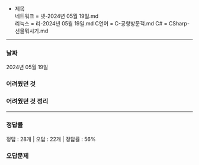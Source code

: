 - 제목  
네트워크 = 넷-2024년 05월 19일.md  
리눅스 = 리-2024년 05월 19일.md
C언어 = C-공항방문객.md
C# = CSharp-선물뭐시기.md 

*** 

<h3>날짜</h3>
2024년 05월 19일  

<h3>어려웠던 것</h3>

<h3>어려웠던 것 정리</h3>

***

<h3>정답률</h3>
정답 : 28개 | 오답 : 22개 | 정답률 : 56%

<h3>오답문제</h3>
